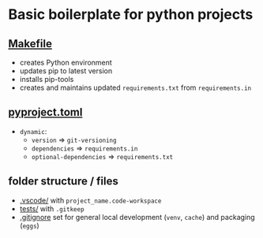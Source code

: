 # Basic boilerplate for python projects

## [Makefile](Makefile) 
- creates Python environment
- updates pip to latest version
- installs pip-tools
- creates and maintains updated `requirements.txt` from `requirements.in`

## [pyproject.toml](pyproject.toml)
- `dynamic`:
    - `version` => `git-versioning`
    - `dependencies` => `requirements.in`
    - `optional-dependencies` => `requirements.txt`

## folder structure / files
- [.vscode/](.vscode/) with `project_name.code-workspace` 
- [tests/](tests/) with `.gitkeep`
- [.gitignore](.gitignore) set for general local development (`venv`, `cache`) and packaging (`eggs`)
